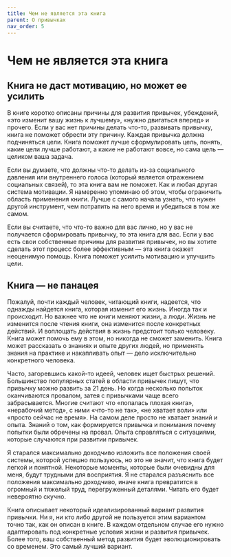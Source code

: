 ```yaml
---
title: Чем не является эта книга
parent: О привычках
nav_order: 5
---
```


# Чем не является эта книга

## Книга не даст мотивацию, но может ее усилить

В книге коротко описаны причины для развития привычек, убеждений, «это
изменит вашу жизнь к лучшему», «нужно двигаться вперед» и
прочего. Если у вас нет причины делать что-то, развивать привычку,
книга не поможет обрести эту причину. Каждая привычка должна
подчиняться цели. Книга поможет лучше сформулировать цель, понять,
какие цели лучше работают, а какие не работают вовсе, но сама цель —
целиком ваша задача.

Если вы думаете, что должны что-то делать из-за социального давления
или внутреннего голоса (который является отражением социальных
связей), то эта книга вам не поможет. Как и любая другая система
мотивации. Я намеренно упоминаю об этом, чтобы ограничить область
применения книги. Лучше с самого начала узнать, что нужен другой
инструмент, чем потратить на него время и убедиться в том же самом.

Если вы считаете, что что-то важно для вас лично, но у вас не
получается сформировать привычку, то эта книга для вас. Если у вас
есть свои собственные причины для развития привычек, но вы хотите
сделать этот процесс более эффективным — эта книга окажет неоценимую
помощь. Книга поможет усилить мотивацию и улучшить цели.

## Книга — не панацея
Пожалуй, почти каждый человек, читающий книги, надеется, что однажды
найдется книга, которая изменит его жизнь. Иногда так и происходит. Но
важнее что не книги меняют жизни, а люди. Жизнь не изменится после
чтения книги, она изменится после конкретных действий. И воплощать
действия в жизнь предстоит только человеку. Книга может помочь ему в
этом, но никогда не сможет заменить. Книга может рассказать о знаниях
и опыте других людей, но применять знания на практике и накапливать
опыт — дело исключительно конкретного человека.

Часто, загоревшись какой-то идеей, человек ищет быстрых
решений. Большинство популярных статей в области привычек пишут, что
привычку можно развить за 21 день. Но когда несколько попыток
оканчиваются провалом, затея с привычками чаще всего
забрасывается. Многие считают что «попалась плохая книга», «нерабочий
метод», с ними «что-то не так», «не хватает воли» или «просто сейчас
не время». На самом деле просто не хватает знаний и опыта. Знаний о
том, как формируется привычка и понимания почему попытки были обречены
на провал. Опыта справляться с ситуациями, которые случаются при
развитии привычек.

Я старался максимально доходчиво изложить все положения своей системы,
которой успешно пользуюсь, но это не значит, что книга будет легкой и
понятной. Некоторые моменты, которые были очевидны для меня, будут
трудными для восприятия. Я не старался разъяснить все положения
максимально доходчиво, иначе книга превратится в огромный и тяжелый
труд, перегруженный деталями. Читать его будет невероятно скучно.

Книга описывает некоторый идеализированный вариант развития
привычки. Ни я, ни кто либо другой не пользуется этим вариантом точно
так, как он описан в книге. В каждом отдельном случае его нужно
адаптировать под конкретные условия жизни и развития привычек. Более
того, ваш собственный метод развития будет эволюционировать со
временем. Это самый лучший вариант.

